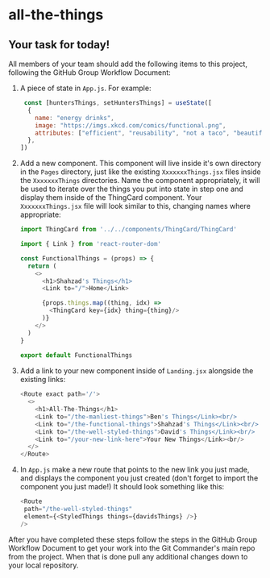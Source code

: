 # all-the-things

## Your task for today!

All members of your team should add the following items to this project, following the GitHub Group Workflow Document:

1. A piece of state in `App.js`. For example:

    ```javascript
     const [huntersThings, setHuntersThings] = useState([
      {
        name: "energy drinks",
        image: "https://imgs.xkcd.com/comics/functional.png",  
        attributes: ["efficient", "reusability", "not a taco", "beautiful"],
      },
    ])
    ```

2. Add a new component. This component will live inside it's own directory in the `Pages` directory, just like the existing `XxxxxxxThings.jsx` files inside the `XxxxxxxThings` directories. Name the component appropriately, it will be used to iterate over the things you put into state in step one and display them inside of the ThingCard component. Your `XxxxxxxThings.jsx` file will look similar to this, changing names where appropriate:
  
    ```javascript
    import ThingCard from '../../components/ThingCard/ThingCard'

    import { Link } from 'react-router-dom'

    const FunctionalThings = (props) => {
      return (
        <>
          <h1>Shahzad's Things</h1>
          <Link to="/">Home</Link>

          {props.things.map((thing, idx) => 
            <ThingCard key={idx} thing={thing}/>
          )}
        </>
      )
    }
     
    export default FunctionalThings
    ```

3. Add a link to your new component inside of `Landing.jsx` alongside the existing links:

    ```javascript
    <Route exact path='/'>
      <>
        <h1>All-The-Things</h1>
        <Link to="/the-manliest-things">Ben's Things</Link><br/>
        <Link to="/the-functional-things">Shahzad's Things</Link><br/>
        <Link to="/the-well-styled-things">David's Things</Link><br/>
        <Link to="/your-new-link-here">Your New Things</Link><br/>
      </>
    </Route>
    ```

4. In `App.js` make a new route that points to the new link you just made, and displays the component you just created (don't forget to import the component you just made!) It should look something like this:

   	```javascript
   <Route
     path="/the-well-styled-things"
     element={<StyledThings things={davidsThings} />}
   />
   	```

After you have completed these steps follow the steps in the GitHub Group Workflow Document to get your work into the Git Commander's main repo from the project. When that is done pull any additional changes down to your local repository.